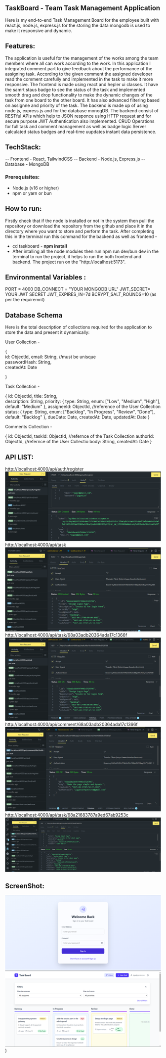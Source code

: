 ## TaskBoard - Team Task Management Application

Here is my end-to-end Task Management Board for the employee built with react.js, node.js, express.js
for the storing the data mongodb is used to make it responsive and dynamic.

## Features:

The application is useful for the management of the works among the team members where all can work according to the work. In this application I integrated comment part to give feedback about the performance of the assigning task. According to the given comment the assigned developer read the comment carefully and implemented in the task to make it more responsive. The frontend is made using react and hepler ui classes. It have the samrt staus badge to see the status of the task and implemented smooth drag and drop functionality to make the dynamic changes of the task from one board to the other board. It has also advanced filtering based on assignne and priority of the task. The backend is made up of using node.js, express.js and for the database monogDB. The backend consist of RESTful APIs which help to JSON responce using HTTP request and for secure purpose JWT Authentication also implemented. CRUD Operations for  full task and comment management as well as badge logic Server calculated status badges and real-time uupdates  instant data persistence.

## TechStack:
-- Frontend - React, TailwindCSS
-- Backend - Node.js, Express.js 
-- Database - MongoDB

### Prerequisites:
- Node.js (v16 or higher)
- npm or yarn or bun

## How to run:
Firstly check that if the node is installed or not in the system then pull the repository or download the repository from the github and place it in the directory 
where you want to store and perform the task. After completing this in the terminal run this command 
for the backend as well as frontend - 

- cd taskboard - **npm install**
- After intalling all the node modules then run npm run dev/bun dev in the terminal to run the project, it helps to run the both frontend and backend. The project run on the "http://localhost:5173".

## Environmental Variables :

PORT = 4000
DB_CONNECT = "YOUR MONGODB URL"
JWT_SECRET= YOUR JWT SECRET
JWT_EXPIRES_IN=7d
BCRYPT_SALT_ROUNDS=10 (as per the requiremnt)

## Database Schema

Here is the total description of collections required for the application to store the data and present it dynamically:

User Collection -                                   

{                                                         
    id: ObjectId,
    email: String,   //must be unisque                                                 
    passwordHash: String,                                                     
    createdAt: Date                                                                                        
                                            
}                                                          

Task Collection - 

 {
       id: ObjectId,
       title: String,   
       description: String,
       priority: { type: String, enum: ["Low", "Medium", "High"], default: "Medium" },
       assigneeId: ObjectId,    //reference of the User Collection
       status: { type: String, enum: ["Backlog", "In Progress", "Review", "Done"], default: "Backlog" },
       dueDate: Date,
       createdAt: Date,
       updatedAt: Date
 }

  Comments Collection - 

  {
      id: ObjectId,
      taskId: ObjectId,    //refernce of the Task Collection
      authorId: ObjectId,  //refernce of the User Collectio
      body: String,
      createdAt: Date
  }


## API LIST:

http://localhost:4000/api/auth/register
![image_alt](https://github.com/jagan786786/Netflix-clone/blob/3bfaf7d6d508bae1970a896170c972b96e272518/Screenshot%20(458).png)
http://localhost:4000/api/task
![image_alt](https://github.com/jagan786786/Netflix-clone/blob/3bfaf7d6d508bae1970a896170c972b96e272518/Screenshot%20(460).png)
http://localhost:4000/api/task/68a03adb20364ada17c1366f
![image_alt](https://github.com/jagan786786/Netflix-clone/blob/3bfaf7d6d508bae1970a896170c972b96e272518/Screenshot%20(461).png)
http://localhost:4000/api/comment/68a03adb20364ada17c1366f
![image_alt](https://github.com/jagan786786/Netflix-clone/blob/3bfaf7d6d508bae1970a896170c972b96e272518/Screenshot%20(462).png)
http://localhost:4000/api/task/68a21683787a9ed67ab9253c
![image_alt](https://github.com/jagan786786/Netflix-clone/blob/20e805dc19780ba530474340a482ac2f2d805541/Screenshot%20(468).png)


## ScreenShot:

![image alt](https://github.com/jagan786786/TaskBoard/blob/9c7c69292c57bbfc57de384835b9722f01590efb/Screenshot%20(466).png)
![image alt](https://github.com/jagan786786/TaskBoard/blob/9c7c69292c57bbfc57de384835b9722f01590efb/Screenshot%20(467).png))
